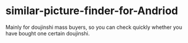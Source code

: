 # similar-picture-finder-for-Andriod
Mainly for doujinshi mass buyers, so you can check quickly whether you have bought one certain doujinshi.
